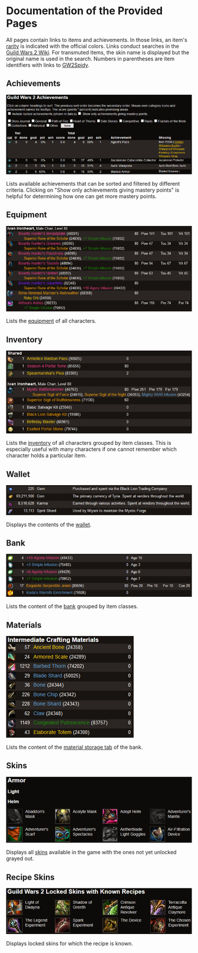 Documentation of the Provided Pages
===================================

All pages contain links to items and achievements.  In those links, an item's
[rarity](https://wiki.guildwars2.com/wiki/Rarity) is indicated with the
official colors.  Links conduct searches in the [Guild Wars 2
Wiki](https://wiki.guildwars2.com/wiki/Main_Page).  For transmuted items, the
skin name is displayed but the original name is used in the search.  Numbers in
parentheses are item identifiers with links to
[GW2Spidy](https://www.gw2spidy.com/).


Achievements
------------

![Achievements](./achievements.png)

Lists available achievements that can be sorted and filtered by different
criteria.  Clicking on "Show only achievements giving mastery points" is
helpful for determining how one can get more mastery points.


Equipment
---------

![Equipment](./equipment.png)

Lists the [equipment](https://wiki.guildwars2.com/wiki/Equipment) of all
characters.


Inventory
---------

![Inventory](./inventory.png)

Lists the [inventory](https://wiki.guildwars2.com/wiki/Inventory) of all
characters grouped by item classes.  This is especially useful with many
characters if one cannot remember which character holds a particular item.


Wallet
------

![Wallet](./wallet.png)

Displays the contents of the [wallet](https://wiki.guildwars2.com/wiki/Wallet).


Bank
----

![Bank](./bank.png)

Lists the content of the [bank](https://wiki.guildwars2.com/wiki/Bank) grouped
by item classes.


Materials
---------

![Materials](./materials.png)

Lists the content of the [material storage
tab](https://wiki.guildwars2.com/wiki/Material_storage) of the bank.


Skins
-----

![Skins](./skins.png)

Displays all [skins](https://wiki.guildwars2.com/wiki/Skin) available in the
game with the ones not yet unlocked grayed out.


Recipe Skins
------------

![Recipe Skins](./recipe-skins.png)

Displays locked skins for which the recipe is known.
